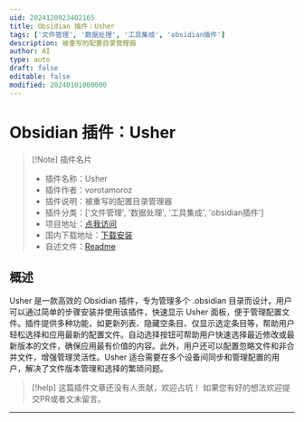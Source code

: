 ```yaml
---
uid: 2024120923402165
title: Obsidian 插件：Usher
tags: ['文件管理', '数据处理', '工具集成', 'obsidian插件']
description: 被重写的配置目录管理器
author: AI
type: auto
draft: false
editable: false
modified: 20240101000000
---
```


# Obsidian 插件：Usher

> [!Note] 插件名片
> - 插件名称：Usher
> - 插件作者：vorotamoroz
> - 插件说明：被重写的配置目录管理器
> - 插件分类：['文件管理', '数据处理', '工具集成', 'obsidian插件']
> - 项目地址：[点我访问](https://github.com/vrtmrz/usher)
> - 国内下载地址：[下载安装](https://pkmer.cn/products/plugin/pluginMarket/?usher)
> - 自述文件：[Readme](https://ghproxy.net/https://raw.githubusercontent.com/vrtmrz/usher/main/README.md)



## 概述

Usher 是一款高效的 Obsidian 插件，专为管理多个 .obsidian 目录而设计。用户可以通过简单的步骤安装并使用该插件，快速显示 Usher 面板，便于管理配置文件。插件提供多种功能，如更新列表、隐藏空条目、仅显示选定条目等，帮助用户轻松选择和应用最新的配置文件。自动选择按钮可帮助用户快速选择最近修改或最新版本的文件，确保应用最有价值的内容。此外，用户还可以配置忽略文件和非合并文件，增强管理灵活性。Usher 适合需要在多个设备间同步和管理配置的用户，解决了文件版本管理和选择的繁琐问题。


> [!help] 
> 这篇插件文章还没有人贡献，欢迎占坑！
> 如果您有好的想法欢迎提交PR或者文末留言。
> 

---



